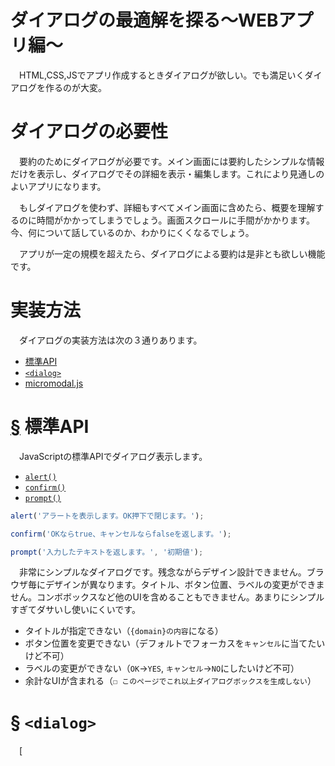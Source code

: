 # ダイアログの最適解を探る〜WEBアプリ編〜

　HTML,CSS,JSでアプリ作成するときダイアログが欲しい。でも満足いくダイアログを作るのが大変。

<!-- more -->

# ダイアログの必要性

　要約のためにダイアログが必要です。メイン画面には要約したシンプルな情報だけを表示し、ダイアログでその詳細を表示・編集します。これにより見通しのよいアプリになります。

　もしダイアログを使わず、詳細もすべてメイン画面に含めたら、概要を理解するのに時間がかかってしまうでしょう。画面スクロールに手間がかかります。今、何について話しているのか、わかりにくくなるでしょう。

　アプリが一定の規模を超えたら、ダイアログによる要約は是非とも欲しい機能です。

# 実装方法

　ダイアログの実装方法は次の３通りあります。

* [標準API](#api)
* [`<dialog>`](#dialog-element)
* [micromodal.js](#micromodal-js)

[`<dialog>`]:https://developer.mozilla.org/ja/docs/Web/HTML/Element/dialog
[micromodal.js]:https://micromodal.vercel.app/

<a id="api"></a>
# [§](#api) 標準API

　JavaScriptの標準APIでダイアログ表示します。

* [`alert()`][]
* [`confirm()`][]
* [`prompt()`][]

[`alert()`]:https://developer.mozilla.org/ja/docs/Web/API/Window/alert
[`confirm()`]:https://developer.mozilla.org/ja/docs/Web/API/Window/confirm
[`prompt()`]:https://developer.mozilla.org/ja/docs/Web/API/Window/prompt

```javascript
alert('アラートを表示します。OK押下で閉じます。');
```

```javascript
confirm('OKならtrue、キャンセルならfalseを返します。');
```

```javascript
prompt('入力したテキストを返します。', '初期値');
```

　非常にシンプルなダイアログです。残念ながらデザイン設計できません。ブラウザ毎にデザインが異なります。タイトル、ボタン位置、ラベルの変更ができません。コンボボックスなど他のUIを含めることもできません。あまりにシンプルすぎてダサいし使いにくいです。

* タイトルが指定できない（`{domain}の内容`になる）
* ボタン位置を変更できない（デフォルトでフォーカスを`キャンセル`に当てたいけど不可）
* ラベルの変更ができない（`OK`→`YES`, `キャンセル`→`NO`にしたいけど不可）
* 余計なUIが含まれる（`☐ このページでこれ以上ダイアログボックスを生成しない`）

<a id="dialog-element"></a>
# [§](#dialog-element) `<dialog>`

　[<dialog>][]はHTML要素なのでCSSでデザインを変更できます。異なるブラウザでも同じ見た目にできます。また、[<select>][]など任意のUI要素を含めることも可能です。

　ただ実装状況が微妙です。特にFirefoxが98以降でのみ使えます。割と最近に実装されたので、使えない環境の人もまだいるでしょう。

[<select>]:https://developer.mozilla.org/ja/docs/Web/HTML/Element/select

　さらに使ってみたら分かりますが、ダイアログとしての機能を自分で実装する必要があります。閉じるボタンや、ダイアログの外側をクリックしたときに閉じる機能など、最初から欲しい機能がありません。

　以下コードはダイアログを開く／閉じるボタンの機能を実装したものです。冗長ですね。

```html
<script>
window.addEventListener('DOMContentLoaded', async(event) => {
    for (const dialog of document.querySelectorAll(`dialog`)) {
        const closeButton = dialog.querySelector(`header button[data-close]`)
        if (!closeButton) { continue }
        closeButton.addEventListener('click', async(event) => { dialog.close() })
    }
    for (const button of document.querySelectorAll(`button[data-open]`)) {
        const id = button.getAttribute('data-open')
        button.addEventListener('click', async(event) => { document.querySelector(`#${id}`).showModal() })
    }
})
</script>

<button data-open="dialog-1">ダイアログを開く</button>
<dialog id="dialog-1">
  <header><h1 style="display:inline;">ダイアログの表題</h1><button data-close>✖</button></header>
  <main><p>ダイアログの本文</p></main>
</dialog>
```

　ここからさらに、外側をクリックしたら閉じる機能や、CSSでデザイン設計せねばなりません。

<a id="micromodal-js"></a>
# [§](#dialog-element) micromodal.js

　[micromodal.js][]はサードパーティ製ライブラリです。ダイアログとしての機能を最低限だけ実装します。

```html
<style>
.modal {display:none;}
.modal.is-open {display:block;}
</style>
<script src="https://unpkg.com/micromodal/dist/micromodal.min.js"></script>
<script>
window.addEventListener('DOMContentLoaded', async(event) => {
    MicroModal.init();
})
</script>

<button data-micromodal-trigger="modal-1" role="button">ダイアログを開く</button>

<div id="modal-1" aria-hidden="true">
  <div tabindex="-1" data-micromodal-close>
    <div role="dialog" aria-modal="true" aria-labelledby="modal-1-title" >
      <header>
        <h2 id="modal-1-title">ダイアログの見出し</h2>
        <button aria-label="Close modal" data-micromodal-close></button>
      </header>
      <div id="modal-1-content">
        <p>ダイアログの本文。</p>
      </div>
    </div>
  </div>
</div>
```

　[`<dialog>`][]を使わず[`<div>`][]で実装します。なのでFirefox 98以前でも動作します。

[`<div>`]:https://developer.mozilla.org/ja/docs/Web/HTML/Element/div

　以下のようなAPIになります。

```javascript
MicroModal.show('modal-id');
MicroModal.close('modal-id');
```
```javascript
MicroModal.init({
  onShow: modal => console.info(`${modal.id} is shown`),
  onClose: modal => console.info(`${modal.id} is hidden`),
  openTrigger: 'data-custom-open',
  closeTrigger: 'data-custom-close',
  openClass: 'is-open',
  disableScroll: true,
  disableFocus: false,
  awaitOpenAnimation: false,
  awaitCloseAnimation: false,
  debugMode: true
});
```

　特に`disableScroll`は設定したほうが良いでしょう。ダイアログを開いた時にマウスホイールでスクロールしても、背景の画面はスクロールされなくなります。普通はそれを期待するはずです。

```javascript
MicroModal.init({disableScroll:true});
```

　厄介なのはダイアログの開く／閉じる機能をCSSで表現している所です。

```css
.modal {display:none;}
.modal.is-open {display:block;}
```

　アニメーション用のオプションもありますが、CSSで定義していないと動作しません。

　公式ドキュメントの末尾に[CSS例][]へのリンクがありました。

[CSS例]:https://gist.github.com/ghosh/4f94cf497d7090359a5c9f81caf60699

　レスポンシブでない点が気になります。`max-width: 500px;`の所。他にもフォントサイズやパディングなど調整が必要そうです。アニメーションが実装されている所は嬉しいですね。

　結構大変そうですが、現状ベストなダイアログ実装方法です。

# まとめ

　ダイアログの実装方法は次の３通りあります。

* [標準API](#api)
* [`<dialog>`](#dialog-element)
* [micromodal.js](#micromodal-js)

　[micromodal.js](#micromodal-js)の方法が最も美しく高機能で楽に実装できるでしょう。

　（他にも候補はありますがフレームワークに依存しており手が出しにくいです）


